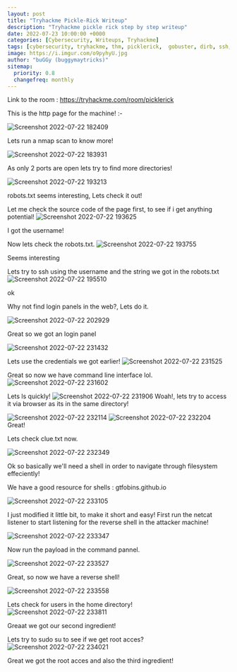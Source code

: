 ```yaml
---
layout: post
title: "Tryhackme Pickle-Rick Writeup"
description: "Tryhackme pickle rick step by step writeup"
date: 2022-07-23 10:00:00 +0000
categories: [Cybersecurity, Writeups, Tryhackme]
tags: [cybersecurity, tryhackme, thm, picklerick,  gobuster, dirb, ssh, nc, nmap, kali-linux, ctf]
image: https://i.imgur.com/o9pyhyU.jpg
author: "buGGy (buggymaytricks)"
sitemap:
  priority: 0.8
  changefreq: monthly
---
```



 Link to the room : https://tryhackme.com/room/picklerick


This is the http page for the machine! :-
 
 ![Screenshot 2022-07-22 182409](https://user-images.githubusercontent.com/90099173/180499936-2372d5fc-ef6a-46de-ac80-d20534d0e817.png)
 

 Lets run a nmap scan to know more!
 
 ![Screenshot 2022-07-22 183931](https://user-images.githubusercontent.com/90099173/180499956-49eeb725-6694-4ac5-aa6c-ddb5ce21410b.png)



 As only 2 ports are open lets try to find more directories!
 
 ![Screenshot 2022-07-22 193213](https://user-images.githubusercontent.com/90099173/180499961-ef167237-365d-4d7d-bc15-49a37ff90a01.png)
 
 robots.txt seems interesting, Lets check it out!


 Let me check the source code of the page first, to see if i get anything potential!
 ![Screenshot 2022-07-22 193625](https://user-images.githubusercontent.com/90099173/180499966-3775da4b-15db-4c66-a209-4ba505daf9a0.png)
 
 I got the username!

 Now lets check the robots.txt.
 ![Screenshot 2022-07-22 193755](https://user-images.githubusercontent.com/90099173/180499970-cec67544-0974-48ea-8860-f683bec49f45.png)
 
 Seems interesting


 Lets try to ssh using the username and the string we got in the robots.txt
 ![Screenshot 2022-07-22 195510](https://user-images.githubusercontent.com/90099173/180499975-317d980a-d1e0-4874-8b46-3ca188b22d51.png)
 
 ok



 Why not find login panels in the web?, Lets do it.
 
 ![Screenshot 2022-07-22 202929](https://user-images.githubusercontent.com/90099173/180499980-c0419c5e-9a7a-45f8-9961-2fed28e5e9de.png)
 
 Great so we got an login panel
 
 ![Screenshot 2022-07-22 231432](https://user-images.githubusercontent.com/90099173/180499987-0d1fdcc2-2fe4-458f-a546-403e5947a5d2.png)

 Lets use the credentials we got earlier!
 ![Screenshot 2022-07-22 231525](https://user-images.githubusercontent.com/90099173/180499990-a66c2b86-21a5-4733-b4a9-af18142e4420.png)
 
 Great so now we have command line interface lol.
 ![Screenshot 2022-07-22 231602](https://user-images.githubusercontent.com/90099173/180499992-fcbed99f-cbeb-49a3-8361-d592674f1582.png)
 
 Lets ls quickly!
![Screenshot 2022-07-22 231906](https://user-images.githubusercontent.com/90099173/180499995-b94f9a8b-99af-4d52-aa1b-f0c9ca7a023b.png)
 Woah!, lets try to access it via browser as its in the same directory!
 
 ![Screenshot 2022-07-22 232114](https://user-images.githubusercontent.com/90099173/180500001-f39ba826-ef86-4225-8446-bac36c824ba3.png)
 ![Screenshot 2022-07-22 232204](https://user-images.githubusercontent.com/90099173/180500005-fc34560f-b6af-4b77-bde3-0a23b7ab16e8.png)
 Great!
 
 Lets check clue.txt now.

 ![Screenshot 2022-07-22 232349](https://user-images.githubusercontent.com/90099173/180500011-973f0cf7-88e4-4fb6-a2dc-8f353ed27b0a.png)
 
 Ok so basically we'll need a shell in order to navigate through filesystem effeciently!
 
 We have a good resource for shells : gtfobins.github.io
 
 ![Screenshot 2022-07-22 233105](https://user-images.githubusercontent.com/90099173/180500016-777f3b7e-55fa-4c5d-b37f-dfca22c1b7f8.png)


 I just modified it little bit, to make it short and easy!
 First run the netcat listener to start listening for the reverse shell in the attacker machine! 
 
 ![Screenshot 2022-07-22 233347](https://user-images.githubusercontent.com/90099173/180500025-20b5296a-eb39-4dfe-9251-5e179c17ea00.png)


 Now run the payload in the command pannel.
 
 ![Screenshot 2022-07-22 233527](https://user-images.githubusercontent.com/90099173/180500029-0fd0293c-d576-4857-a21d-17f4c0212a07.png)
 

 Great, so now we have a reverse shell!
 
 ![Screenshot 2022-07-22 233558](https://user-images.githubusercontent.com/90099173/180500031-a0a56e58-2cb3-40c9-ba12-5dd20d8a41e8.png)


 Lets check for users in the home directory!
 ![Screenshot 2022-07-22 233811](https://user-images.githubusercontent.com/90099173/180500034-e8184b6a-71e7-492c-bd1f-061c9986a271.png)
 
 Greaat we got our second ingredient!

 Lets try to sudo su to see if we get root acces?
 ![Screenshot 2022-07-22 234021](https://user-images.githubusercontent.com/90099173/180500036-97215b6a-210d-4ad2-a4f2-e90f89d66a8b.png)
 
 Great we got the root acces and also the third ingredient! 